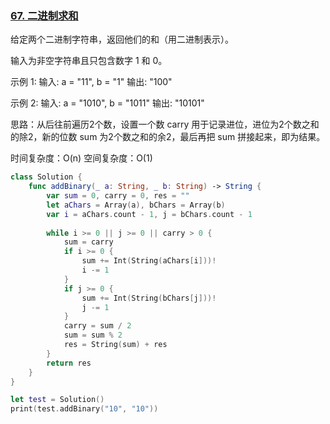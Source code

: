 ### [67. 二进制求和](https://leetcode-cn.com/problems/add-binary/)

给定两个二进制字符串，返回他们的和（用二进制表示）。
 
 输入为非空字符串且只包含数字 1 和 0。
 
 示例 1:
 输入: a = "11", b = "1"
 输出: "100"
 
 示例 2:
 输入: a = "1010", b = "1011"
 输出: "10101"
 
 思路：从后往前遍历2个数，设置一个数 carry 用于记录进位，进位为2个数之和的除2，新的位数 sum 为2个数之和的余2，最后再把 sum 拼接起来，即为结果。
 
 时间复杂度：O(n)
 空间复杂度：O(1)


```swift
class Solution {
    func addBinary(_ a: String, _ b: String) -> String {
        var sum = 0, carry = 0, res = ""
        let aChars = Array(a), bChars = Array(b)
        var i = aChars.count - 1, j = bChars.count - 1
        
        while i >= 0 || j >= 0 || carry > 0 {
            sum = carry
            if i >= 0 {
                sum += Int(String(aChars[i]))!
                i -= 1
            }
            if j >= 0 {
                sum += Int(String(bChars[j]))!
                j -= 1
            }
            carry = sum / 2
            sum = sum % 2
            res = String(sum) + res
        }        
        return res
    }
}

let test = Solution()
print(test.addBinary("10", "10"))

```

